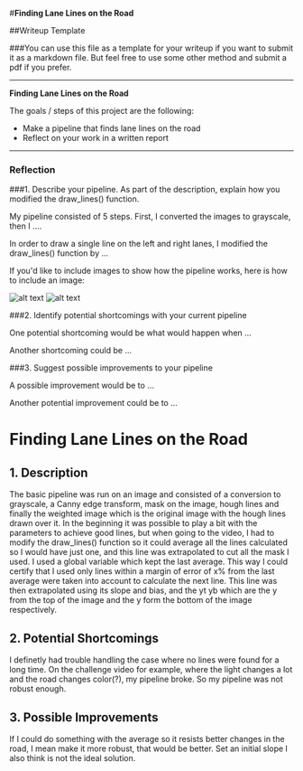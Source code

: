 #**Finding Lane Lines on the Road** 

##Writeup Template

###You can use this file as a template for your writeup if you want to submit it as a markdown file. But feel free to use some other method and submit a pdf if you prefer.

---

**Finding Lane Lines on the Road**

The goals / steps of this project are the following:
* Make a pipeline that finds lane lines on the road
* Reflect on your work in a written report


[//]: # (Image References)

[testimage]: ./test_images/solidWhiteCurve.jpg "testing"

[image1]: ./examples/grayscale.jpg "Grayscale"

---

### Reflection

###1. Describe your pipeline. As part of the description, explain how you modified the draw_lines() function.

My pipeline consisted of 5 steps. First, I converted the images to grayscale, then I .... 

In order to draw a single line on the left and right lanes, I modified the draw_lines() function by ...

If you'd like to include images to show how the pipeline works, here is how to include an image: 

![alt text][image1]
![alt text][testimage]


###2. Identify potential shortcomings with your current pipeline


One potential shortcoming would be what would happen when ... 

Another shortcoming could be ...


###3. Suggest possible improvements to your pipeline

A possible improvement would be to ...

Another potential improvement could be to ...


# Finding Lane Lines on the Road

## 1. Description

The basic pipeline was run on an image and consisted of a conversion to grayscale, a Canny edge transform, mask on the image, hough lines and finally the weighted image which is the original image with the hough lines drawn over it. In the beginning it was possible to play a bit with the parameters to achieve good lines, but when going to the video, I had to modify the draw\_lines() function so it could average all the lines calculated so I would have just one, and this line was extrapolated to cut all the mask I used. I used a global variable which kept the last average. This way I could certify that I used only lines within a margin of error of x% from the last average were taken into account to calculate the next line. This line was then extrapolated using its slope and bias, and the yt yb which are the y from the top of the image and the y form the bottom of the image respectively.

## 2. Potential Shortcomings

I definetly had trouble handling the case where no lines were found for a long time. On the challenge video for example, where the light changes a lot and the road changes color(?), my pipeline broke. So my pipeline was not robust enough.

## 3. Possible Improvements

If I could do something with the average so it resists better changes in the road, I mean make it more robust, that would be better. Set an initial slope I also think is not the ideal solution.